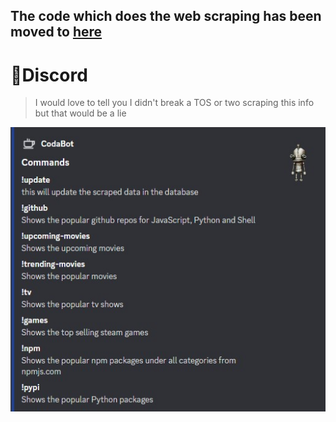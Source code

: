 ## The code which does the web scraping has been moved to [here](https://github.com/CodaBool/AWS)

# 🤖Discord

> I would love to tell you I didn't break a TOS or two scraping this info but that would be a lie

![Commands](/commands.jpg?raw=true "Commands")